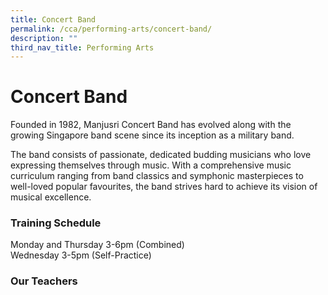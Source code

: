 ```yaml
---
title: Concert Band
permalink: /cca/performing-arts/concert-band/
description: ""
third_nav_title: Performing Arts
---
```

# Concert Band

Founded in 1982, Manjusri Concert Band has evolved along with the growing Singapore band scene since its inception as a military band.

The band consists of passionate, dedicated budding musicians who love expressing themselves through music. With a comprehensive music curriculum ranging from band classics and symphonic masterpieces to well-loved popular favourites, the band strives hard to achieve its vision of musical excellence.

### Training Schedule

Monday and Thursday 3-6pm (Combined)    
Wednesday 3-5pm (Self-Practice)

### Our Teachers